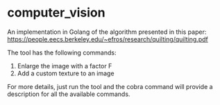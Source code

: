 # computer_vision

An implementation in Golang of the algorithm presented in this paper: https://people.eecs.berkeley.edu/~efros/research/quilting/quilting.pdf

The tool has the following commands:

1. Enlarge the image with a factor F
2. Add a custom texture to an image

For more details, just run the tool and the cobra command will provide a description for all the available commands.
